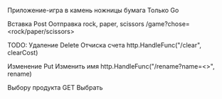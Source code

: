 Приложение-игра в камень ножницы бумага
Только Go 

Вставка   Post  Оотправка rock, paper, scissors /game?chose=<rock/paper/scissors>

TODO: Удаление  Delete Отчиска счета http.HandleFunc("/clear", clearCost)

Изменение Put  Изменить имя http.HandleFunc("/rename?name=<>", rename)

Выбору продукта GET Выбрать
